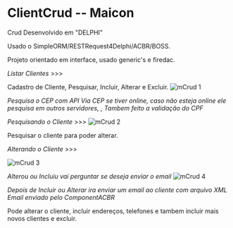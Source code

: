 # ClientCrud -- Maicon
  Crud Desenvolvido em "DELPHI"
  
  
  Usado o SimpleORM/RESTRequest4Delphi/ACBR/BOSS.
  
  Projeto orientado em interface, usado generic's e firedac.
  
  
*Listar Clientes* >>>

Cadastro de Cliente, Pesquisar, Incluir, Alterar e Excluir.
![mCrud 1](https://user-images.githubusercontent.com/84293353/183322745-3d9c2837-632e-44a0-b474-8db18f54d6f8.PNG)

*Pesquisa o CEP com API Via CEP se tiver online, caso não esteja online ele pesquisa em outros servidores,*
*, Tambem feito a validação do CPF*


*Pesquisando o Cliente* >>>
![mCrud 2](https://user-images.githubusercontent.com/84293353/183322800-4e9de1ba-fe84-489d-a99a-5557d9a77509.PNG)

Pesquisar o cliente para poder alterar. 


*Alterando o Cliente* >>>

![mCrud 3](https://user-images.githubusercontent.com/84293353/183322366-16088398-a483-4490-9ee7-9aca51d265be.PNG)

*Alterou ou Incluiu vai perguntar se deseja enviar o email*
![mCrud 4](https://user-images.githubusercontent.com/84293353/183322422-fc6b1136-efe9-46d3-9fad-c5c17ba488e5.PNG)

*Depois de Incluir ou Alterar ira enviar um email ao cliente com arquivo XML*
*Email enviado pelo ComponentACBR*

 Pode alterar o cliente, incluir endereços, telefones e tambem incluir mais novos clientes e excluir.
